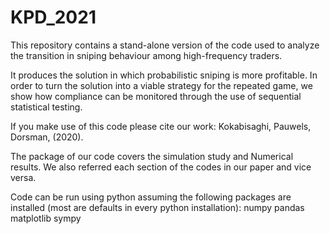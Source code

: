 # KPD_2021
This repository contains a stand-alone version of the code used to analyze the transition in sniping behaviour among high-frequency traders.

It produces the solution in which probabilistic sniping is more profitable.  In order to turn the solution into  a  viable  strategy  for  the  repeated  game,  we  show  how  compliance can be monitored through the use of sequential statistical testing.

If you make use of this code please cite our work: Kokabisaghi, Pauwels, Dorsman, (2020).

The package of our code covers the simulation study and Numerical results. We also referred each section of the codes in our paper and vice versa.  

Code can be run using python assuming the following packages are installed (most are defaults in every python installation):
numpy
pandas
matplotlib
sympy
